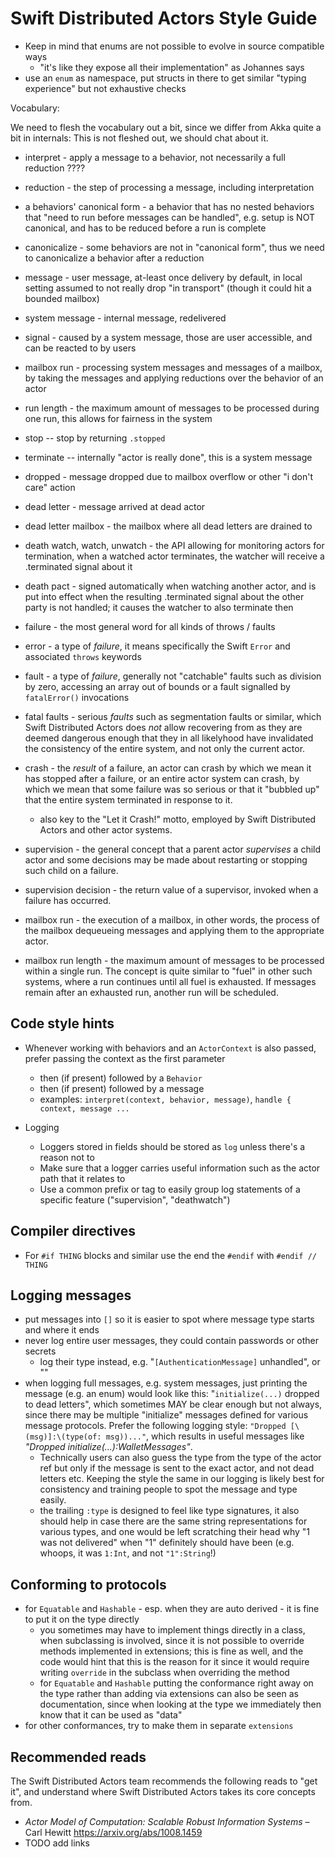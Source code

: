 # Swift Distributed Actors Style Guide 

- Keep in mind that enums are not possible to evolve in source compatible ways
  - "it's like they expose all their implementation" as Johannes says
- use an `enum` as namespace, put structs in there to get similar "typing experience" but not exhaustive checks

Vocabulary:

We need to flesh the vocabulary out a bit, since we differ from Akka quite a bit in internals:
This is not fleshed out, we should chat about it.

- interpret - apply a message to a behavior, not necessarily a full reduction ????
- reduction - the step of processing a message, including interpretation
- a behaviors' canonical form - a behavior that has no nested behaviors that "need to run before messages can be handled", e.g. setup is NOT canonical, and has to be reduced before a run is complete
- canonicalize - some behaviors are not in "canonical form", thus we need to canonicalize a behavior after a reduction

- message - user message, at-least once delivery by default, in local setting assumed to not really drop "in transport" (though it could hit a bounded mailbox)
- system message - internal message, redelivered
- signal - caused by a system message, those are user accessible, and can be reacted to by users

- mailbox run - processing system messages and messages of a mailbox, by taking the messages and applying reductions over the behavior of an actor
- run length - the maximum amount of messages to be processed during one run, this allows for fairness in the system

- stop -- stop by returning `.stopped`
- terminate -- internally "actor is really done", this is a system message

- dropped - message dropped due to mailbox overflow or other "i don't care" action
- dead letter - message arrived at dead actor
- dead letter mailbox - the mailbox where all dead letters are drained to

- death watch, watch, unwatch - the API allowing for monitoring actors for termination, when a watched actor terminates, the watcher will receive a .terminated signal about it 
- death pact - signed automatically when watching another actor, and is put into effect when the resulting .terminated signal about the other party is not handled; it causes the watcher to also terminate then

- failure - the most general word for all kinds of throws / faults
- error - a type of _failure_, it means specifically the Swift `Error` and associated `throws` keywords
- fault - a type of _failure_, generally not "catchable" faults such as division by zero, accessing an array out of bounds 
          or a fault signalled by `fatalError()` invocations 
- fatal faults - serious _faults_ such as segmentation faults or similar, which Swift Distributed Actors does _not_ allow recovering from 
                 as they are deemed dangerous enough that they in all likelyhood have invalidated the consistency of the entire system, 
                 and not only the current actor. 

- crash - the _result_ of a failure, an actor can crash by which we mean it has stopped after a failure, or an entire 
          actor system can crash, by which we mean that some failure was so serious or that it "bubbled up" that the 
          entire system terminated in response to it.
  - also key to the "Let it Crash!" motto, employed by Swift Distributed Actors and other actor systems.

- supervision - the general concept that a parent actor _supervises_ a child actor and some decisions may be made about 
                restarting or stopping such child on a failure.
                
- supervision decision - the return value of a supervisor, invoked when a failure has occurred.  

- mailbox run - the execution of a mailbox, in other words, the process of the mailbox dequeueing messages and applying them to the appropriate actor.
- mailbox run length - the maximum amount of messages to be processed within a single run. The concept is quite similar to "fuel" in other such systems,
                       where a run continues until all fuel is exhausted. If messages remain after an exhausted run, another run will be scheduled.

## Code style hints

- Whenever working with behaviors and an `ActorContext` is also passed, prefer passing the context as the first parameter
  - then (if present) followed by a `Behavior`
  - then (if present) followed by a message
  - examples: `interpret(context, behavior, message)`, `handle { context, message ...`

- Logging
  - Loggers stored in fields should be stored as `log` unless there's a reason not to
  - Make sure that a logger carries useful information such as the actor path that it relates to
  - Use a common prefix or tag to easily group log statements of a specific feature ("supervision", "deathwatch") 

## Compiler directives

- For `#if THING` blocks and similar use the end the `#endif` with `#endif // THING`

## Logging messages

- put messages into `[]` so it is easier to spot where message type starts and where it ends
- never log entire user messages, they could contain passwords or other secrets
  - log their type instead, e.g. "`[AuthenticationMessage]` unhandled", or ""
- when logging full messages, e.g. system messages, just printing the message (e.g. an enum) would look like this:
  "`initialize(...)` dropped to dead letters", which sometimes MAY be clear enough but not always, since there may be
  multiple "initialize" messages defined for various message protocols. Prefer the following logging style: `"Dropped [\(msg)]:\(type(of: msg))..."`,
  which results in useful messages like *"Dropped initialize(...):WalletMessages"*.
  - Technically users can also guess the type from the type of the actor ref but only if the message is sent to the exact actor, and not dead letters etc.
    Keeping the style the same in our logging is likely best for consistency and training people to spot the message and type easily.
  - the trailing `:type` is designed to feel like type signatures, it also should help in case there are the same string representations for various types, 
    and one would be left scratching their head why "1 was not delivered" when "1" definitely should have been (e.g. whoops, it was `1:Int`, and not `"1":String`!) 

## Conforming to protocols

- for `Equatable` and `Hashable` - esp. when they are auto derived - it is fine to put it on the type directly
  - you sometimes may have to implement things directly in a class, when subclassing is involved, since it is not possible to override methods implemented in extensions; this is fine as well,
    and the code would hint that this is the reason for it since it would require writing `override` in the subclass when overriding the method
  - for `Equatable` and `Hashable` putting the conformance right away on the type rather than adding via extensions can also be seen as documentation,
    since when looking at the type we immediately then know that it can be used as "data"
- for other conformances, try to make them in separate `extensions`

## Recommended reads

The Swift Distributed Actors team recommends the following reads to "get it",
and understand where Swift Distributed Actors takes its core concepts from.

- *Actor Model of Computation: Scalable Robust Information Systems* – Carl Hewitt
 https://arxiv.org/abs/1008.1459
- TODO add links


